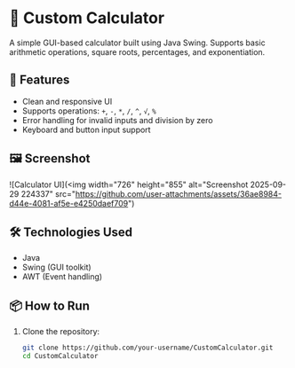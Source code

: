 # 🧮 Custom Calculator

A simple GUI-based calculator built using Java Swing. Supports basic arithmetic operations, square roots, percentages, and exponentiation.

## 🚀 Features

- Clean and responsive UI
- Supports operations: `+`, `-`, `*`, `/`, `^`, `√`, `%`
- Error handling for invalid inputs and division by zero
- Keyboard and button input support

## 🖼️ Screenshot

![Calculator UI](<img width="726" height="855" alt="Screenshot 2025-09-29 224337" src="https://github.com/user-attachments/assets/36ae8984-d44e-4081-af5e-e4250daef709")

## 🛠️ Technologies Used

- Java
- Swing (GUI toolkit)
- AWT (Event handling)

## 📦 How to Run

1. Clone the repository:
   ```bash
   git clone https://github.com/your-username/CustomCalculator.git
   cd CustomCalculator
